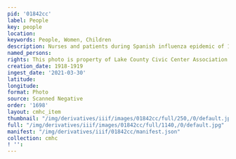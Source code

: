 ```yaml
---
pid: '01842cc'
label: People
key: people
location: 
keywords: People, Women, Children
description: Nurses and patients during Spanish influenza epidemic of 1918-19
named_persons: 
rights: This photo is property of Lake County Civic Center Association.
creation_date: 1918-1919
ingest_date: '2021-03-30'
latitude: 
longitude: 
format: Photo
source: Scanned Negative
order: '1698'
layout: cmhc_item
thumbnail: "/img/derivatives/iiif/images/01842cc/full/250,/0/default.jpg"
full: "/img/derivatives/iiif/images/01842cc/full/1140,/0/default.jpg"
manifest: "/img/derivatives/iiif/01842cc/manifest.json"
collection: cmhc
! '': 
---
```

